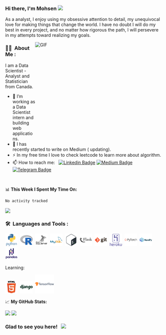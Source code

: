 
### Hi there, I'm Mohsen <img src="https://media.giphy.com/media/hvRJCLFzcasrR4ia7z/giphy.gif" width="25"> </samp>


As a analyst, I enjoy using my obsessive attention to detail, my unequivocal love for making things that change the world. I have no doubt I will do my best in every project, and no matter how rigorous the path, I will persevere in my attempts toward realizing my goals.

<img align="right" alt="GIF" src="https://media.giphy.com/media/dWesBcTLavkZuG35MI/giphy.gif?raw=true" width="408" height="318" />
  

### :man_technologist: &nbsp;About Me :

I am a Data Scientist - Analyst and Statistician from Canada. 

- 🔭 I’m working as a Data Scientist intern and building web applications.
- 🌱 I has recently started to write on Medium ( updating).
- ⚡ In my free time I love to check leetcode to learn more about algorithm.
- 📫 How to reach me: &nbsp; [![Linkedin Badge](https://img.shields.io/badge/-LinkedIn-0e76a8?style=flat-square&logo=Linkedin&logoColor=white)](https://linkedin.com/in/mbahremani)
[![Medium Badge](https://img.shields.io/badge/medium-%2312100E.svg?&style=for-square&logo=medium&logoColor=white)](https://....medium.com/)
[![Telegram Badge](https://img.shields.io/badge/-Telegram-0088cc?style=flat-square&logo=Telegram&logoColor=white)](https://t.me/mohsenbahr)
</br>

📊 **This Week I Spent My Time On:**
<!--START_SECTION:waka-->

```text
No activity tracked
```

<!--END_SECTION:waka-->

<a href="https://github.com/MartinHeinz/python-project-blueprint">
  <img align="center" src="https://github-readme-stats.vercel.app/api/pin/?username=MartinHeinz&repo=python-project-blueprint&title_color=ffffff&text_color=c9cacc&icon_color=2bbc8a&bg_color=1d1f21" />
</a>

### 🛠 &nbsp;Languages and Tools :

<p>
<img src="https://github.com/devicons/devicon/blob/master/icons/python/python-original-wordmark.svg" title="python" alt="python" width="40" height="40"/>&nbsp;
<img src="https://github.com/devicons/devicon/blob/master/icons/r/r-original.svg" title="R" alt="R" width="40" height="40"/>&nbsp;
<img src="https://github.com/devicons/devicon/blob/master/icons/microsoftsqlserver/microsoftsqlserver-plain-wordmark.svg " title="microsoftsqlserver" alt="microsoftsqlserver" width="40" height="40"/>&nbsp;
<img src="https://github.com/devicons/devicon/blob/master/icons/mysql/mysql-original-wordmark.svg" title="MySQL"  alt="MySQL" width="40" height="40"/>&nbsp;
<img src="https://github.com/devicons/devicon/blob/master/icons/bash/bash-original.svg" title="Bash" alt="Bash" width="40" height="40"/>&nbsp;
<img src="https://github.com/devicons/devicon/blob/master/icons/flask/flask-original-wordmark.svg" title="Flask" alt="Flask" width="40" height="40"/>&nbsp;
<img src="https://github.com/devicons/devicon/blob/master/icons/git/git-original-wordmark.svg" title="Git" **alt="Git" width="40" height="40"/>&nbsp;
<img src="https://github.com/devicons/devicon/blob/master/icons/heroku/heroku-original-wordmark.svg " title="heroku" alt="Heroku " width="40" height="40"/>&nbsp;
<img src="https://github.com/devicons/devicon/blob/master/icons/pytorch/pytorch-original-wordmark.svg"  title="pytorch" alt="pytorch" width="40" height="40"/>&nbsp;
<img src="https://github.com/devicons/devicon/blob/master/icons/numpy/numpy-original-wordmark.svg"  title="numpy" alt="numpy" width="40" height="40"/>&nbsp;
<img src="https://github.com/devicons/devicon/blob/master/icons/pandas/pandas-original-wordmark.svg"  title="pandas" alt="pandas" width="40" height="40"/>&nbsp;

Learning:

<img src="https://github.com/devicons/devicon/blob/master/icons/html5/html5-original-wordmark.svg" title="HTML5" alt="HTML" width="40" height="40"/>&nbsp;
<img src="https://github.com/devicons/devicon/blob/master/icons/django/django-plain-wordmark.svg " title="django" alt="django" width="40" height="40"/>&nbsp;
<img src="https://github.com/devicons/devicon/blob/master/icons/tensorflow/tensorflow-original-wordmark.svg" title="tensorflow" alt="tensorflow" width="60" height="60"/>&nbsp;

</p>



📈 **My GitHub Stats:**

<p>
  <img height="180em" src="https://github-readme-stats.vercel.app/api?username=Mohsenbah&show_icons=true&hide_border=true&&count_private=true&include_all_commits=true" />
  <img height="180em" src="https://github-readme-stats.vercel.app/api/top-langs/?username=Mohsenbah&exclude_repo=KNN-Image-Classification&show_icons=true&hide_border=true&layout=compact&langs_count=8"/>
</p>






### Glad to see you here! &nbsp; ![](https://visitor-badge.glitch.me/badge?page_id=Mohsenbah.MohsenBah)


